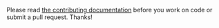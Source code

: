 Please read [the contributing documentation](https://docs.librenms.org/Support/Cleanup-options/
"Contributing to LibreNMS") before you work on code or submit a pull request.  Thanks!
